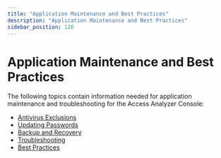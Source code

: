 ```yaml
---
title: "Application Maintenance and Best Practices"
description: "Application Maintenance and Best Practices"
sidebar_position: 120
---
```


# Application Maintenance and Best Practices

The following topics contain information needed for application maintenance and troubleshooting for
the Access Analyzer Console:

- [Antivirus Exclusions](/docs/accessanalyzer/12.0/admin/maintenance/antivirusexclusions.md)
- [Updating Passwords](/docs/accessanalyzer/12.0/admin/maintenance/updatepasswords.md)
- [Backup and Recovery](/docs/accessanalyzer/12.0/admin/maintenance/backuprecovery.md)
- [Troubleshooting](/docs/accessanalyzer/12.0/admin/maintenance/troubleshooting.md)
- [Best Practices](/docs/accessanalyzer/12.0/admin/maintenance/bestpractices.md)
